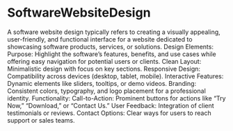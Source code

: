 # SoftwareWebsiteDesign
A software website design typically refers to creating a visually appealing, user-friendly, and functional interface for a website dedicated to showcasing software products, services, or solutions.
Design Elements:
Purpose: Highlight the software’s features, benefits, and use cases while offering easy navigation for potential users or clients.
Clean Layout: Minimalistic design with focus on key sections.
Responsive Design: Compatibility across devices (desktop, tablet, mobile).
Interactive Features: Dynamic elements like sliders, tooltips, or demo videos.
Branding: Consistent colors, typography, and logo placement for a professional identity.
Functionality:
Call-to-Action: Prominent buttons for actions like “Try Now,” “Download,” or “Contact Us.”
User Feedback: Integration of client testimonials or reviews.
Contact Options: Clear ways for users to reach support or sales teams.
